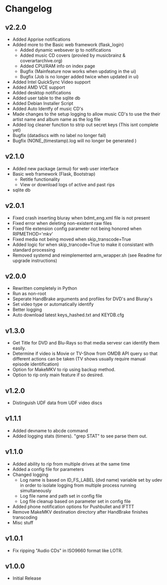 # Changelog

## v2.2.0
 - Added Apprise notifications
  - Added more to the Basic web framework (flask_login)
    - Added dynamic websever ip to notifications
    - Added music CD covers (provied by musicbrainz & coverartarchive.org)
    - Added CPU/RAM info on index page
    - Bugfix (Mainfeature now works when updating in the ui)
    - Bugfix (Job is no longer added twice when updated in ui)
  - Added Intel QuickSync Video support
  - Added AMD VCE support
  - Added desktop notifications
  - Added user table to the sqlite db
  - Added Debian Installer Script
  - Added Auto Identfy of music CD's
  - Made changes to the setup logging to allow music CD's to use the their artist name and album name as the log file 
  - Added log cleaner function to strip out secret keys (This isnt complete yet)
  - Bugfix (datadiscs with no label no longer fail) 
  - Bugfix (NONE_(timestamp).log will no longer be generated ) 

## v2.1.0
 - Added new package (armui) for web user interface
  - Basic web framework (Flask, Bootstrap)
    - Retitle functionality
    - View or download logs of active and past rips
  - sqlite db

## v2.0.1
 - Fixed crash inserting bluray when bdmt_eng.xml file is not present
 - Fixed error when deleting non-existent raw files
 - Fixed file extension config parameter not being honored when RIPMETHOD='mkv'
 - Fixed media not being moved when skip_transcode=True
 - Added logic for when skip_trancode=True to make it consistant with standard processing
 - Removed systemd and reimplemented arm_wrapper.sh (see Readme for upgrade instructions)

## v2.0.0
 - Rewritten completely in Python
 - Run as non-root
 - Seperate HandBrake arguments and profiles for DVD's and Bluray's
 - Set video type or automatically identify
 - Better logging
-  Auto download latest keys_hashed.txt and KEYDB.cfg

## v1.3.0
 - Get Title for DVD and Blu-Rays so that media servesr can identify them easily.
 - Determine if video is Movie or TV-Show from OMDB API query so that different actions can be taken (TV shows usually require manual episode identification)
 - Option for MakeMKV to rip using backup method.
 - Option to rip only main feature if so desired.

## v1.2.0
- Distinguish UDF data from UDF video discs

## v1.1.1

- Added devname to abcde command
- Added logging stats (timers). "grep STAT" to see parse them out.

## v1.1.0

- Added ability to rip from multiple drives at the same time
- Added a config file for parameters
- Changed logging
  - Log name is based on ID_FS_LABEL (dvd name) variable set by udev in order to isolate logging from multiple process running simultaneously
  - Log file name and path set in config file
  - Log file cleanup based on parameter set in config file
- Added phone notification options for Pushbullet and IFTTT
- Remove MakeMKV destination directory after HandBrake finishes transcoding
- Misc stuff

## v1.0.1

- Fix ripping "Audio CDs" in ISO9660 format like LOTR.

## v1.0.0

- Initial Release